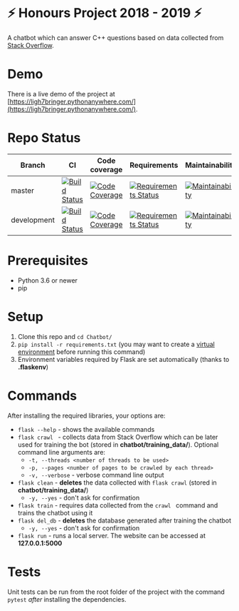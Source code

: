 # :zap: Honours Project 2018 - 2019 :zap:
A chatbot which can answer C++ questions based on data collected from [Stack Overflow](https://stackoverflow.com/questions/tagged/c%2b%2b?sort=votes&pageSize=15).

# Demo

There is a live demo of the project at [https://ligh7bringer.pythonanywhere.com/](https://ligh7bringer.pythonanywhere.com/).

# Repo Status
| **Branch**      | **CI**                                                       | **Code coverage**                                            | **Requirements**                                             | **Maintainability**                                          |
|-----------------|---|---|---|---|
| master |[![Build Status](https://travis-ci.org/Ligh7bringer/Chatbot.svg?branch=master)](https://travis-ci.org/Ligh7bringer/Chatbot)|[![Code Coverage](https://codecov.io/github/Ligh7bringer/Chatbot/branch/master/graphs/badge.svg)](https://codecov.io/github/Ligh7bringer/Chatbot)|[![Requirements Status](https://requires.io/github/Ligh7bringer/Chatbot/requirements.svg?branch=master)](https://requires.io/github/Ligh7bringer/Chatbot/requirements/?branch=master)|[![Maintainability](https://api.codeclimate.com/v1/badges/b1106d6c1e2f197d07ba/maintainability)](https://codeclimate.com/github/Ligh7bringer/Chatbot/maintainability)|
| development |[![Build Status](https://travis-ci.org/Ligh7bringer/Chatbot.svg?branch=dev)](https://travis-ci.org/Ligh7bringer/Chatbot)|[![Code Coverage](https://codecov.io/github/Ligh7bringer/Chatbot/branch/dev/graphs/badge.svg)](https://codecov.io/github/Ligh7bringer/Chatbot)|[![Requirements Status](https://requires.io/github/Ligh7bringer/Chatbot/requirements.svg?branch=dev)](https://requires.io/github/Ligh7bringer/Chatbot/requirements/?branch=dev)|[![Maintainability](https://api.codeclimate.com/v1/badges/b1106d6c1e2f197d07ba/maintainability)](https://codeclimate.com/github/Ligh7bringer/Chatbot/maintainability)|

# Prerequisites
* Python 3.6 or newer
* pip

# Setup
1. Clone this repo and `` cd Chatbot/ ``
2. ``pip install -r requirements.txt``
    (you may want to create a [virtual environment](https://docs.python.org/3/tutorial/venv.html) before running this command)
3. Environment variables required by Flask are set automatically (thanks to **.flaskenv**)

# Commands
After installing the required libraries, your options are:



- ```flask --help``` - shows the available commands
- ```flask crawl ``` - collects data from Stack Overflow which can be later used for training the bot (stored in **chatbot/training_data/**). Optional command line arguments are:
  - ``-t, --threads <number of threads to be used>``	
  - ``-p, --pages <number of pages to be crawled by each thread>``
  - ``-v, --verbose`` - verbose command line output
- `` flask clean `` - **deletes** the data collected with `` flask crawl `` (stored in **chatbot/training_data/**)
  * ```-y, --yes``` - don't ask for confirmation
- `` flask train `` - requires data collected from the ``crawl `` command and trains the chatbot using it
- ``` flask del_db ``` - **deletes** the database generated after training the chatbot
  * ```-y, --yes``` - don't ask for confirmation
- `` flask run `` - runs a local server. The website can be accessed at **127.0.0.1:5000**

# Tests

Unit tests can be run from the root folder of the project with the command ``pytest`` *after* installing the dependencies.
